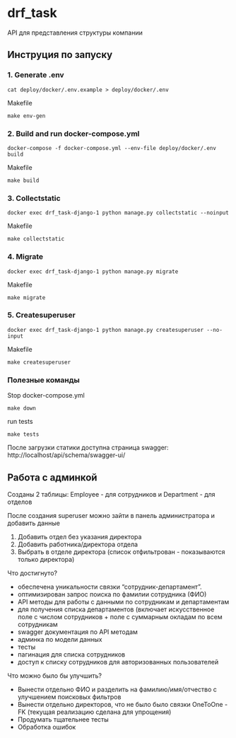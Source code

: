 # drf_task
API для представления структуры компании

## Инструция по запуску

### 1. Generate .env

```shell
cat deploy/docker/.env.example > deploy/docker/.env
```

Makefile

```shell
make env-gen
```

### 2. Build and run docker-compose.yml

```shell
docker-compose -f docker-compose.yml --env-file deploy/docker/.env build
```

Makefile
```shell
make build
```

### 3. Collectstatic

```shell
docker exec drf_task-django-1 python manage.py collectstatic --noinput
```

Makefile
```shell
make collectstatic
```


### 4. Migrate

```shell
docker exec drf_task-django-1 python manage.py migrate
```

Makefile
```shell
make migrate
```

### 5. Createsuperuser

```shell
docker exec drf_task-django-1 python manage.py createsuperuser --no-input
```

Makefile
```shell
make createsuperuser
```

### Полезные команды

Stop docker-compose.yml

```shell
make down
```

run tests

```shell
make tests
```

После загрузки статики доступна страница swagger:
http://localhost/api/schema/swagger-ui/


## Работа с админкой
Cозданы 2 таблицы: Employee - для сотрудников и  Department - для отделов

После создания superuser можно зайти в панель администратора и добавить данные 
1. Добавить отдел без указания директора
2. Добавить работника/директора отдела
3. Выбрать в отделе директора (список отфильтрован - показываются только директора)


Что достигнуто?
- обеспечена уникальности связки “сотрудник-департамент”.
- оптимизирован запрос поиска по фамилии сотрудника (ФИО)
- API методы для работы с данными по сотрудникам и департаментам
- для получения списка департаментов (включает искусственное поле с числом сотрудников + поле с суммарным окладам по всем сотрудникам
- swagger документация по API методам
- админка по модели данных
- тесты
- пагинация для списка сотрудников
- доступ к списку сотрудников для авторизованных пользователей

Что можно было бы улучшить?
- Вынести отдельно ФИО и разделить на фамилию/имя/отчество с улучшением поисковых фильтров
- Вынести отдельно директоров, что не было было связки OneToOne - FK (текущая реализацию сделана для упрощения)
- Продумать тщательнее тесты 
- Обработка ошибок